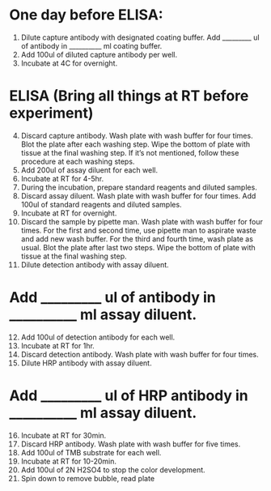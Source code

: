 # One day before ELISA:
1.	Dilute capture antibody with designated coating buffer.
Add _________ ul of antibody in __________ ml coating buffer.
2.	Add 100ul of diluted capture antibody per well.
3.	Incubate at 4C for overnight.

# ELISA (Bring all things at RT before experiment)
4.	Discard capture antibody. Wash plate with wash buffer for four times. Blot the plate after each washing step. Wipe the bottom of plate with tissue at the final washing step. If it’s not mentioned, follow these procedure at each washing steps.
5.	Add 200ul of assay diluent for each well.
6.	Incubate at RT for 4-5hr.
7.	During the incubation, prepare standard reagents and diluted samples.
8.	Discard assay diluent. Wash plate with wash buffer for four times. Add 100ul of standard reagents and diluted samples.
9.	Incubate at RT for overnight.
10.	Discard the sample by pipette man. Wash plate with wash buffer for four times. For the first and second time, use pipette man to aspirate waste and add new wash buffer. For the third and fourth time, wash plate as usual. Blot the plate after last two steps. Wipe the bottom of plate with tissue at the final washing step.
11.	Dilute detection antibody with assay diluent.
# Add _________ ul of antibody in __________ ml assay diluent.
12.	Add 100ul of detection antibody for each well.
13.	Incubate at RT for 1hr.
14.	Discard detection antibody. Wash plate with wash buffer for four times. 
15.	Dilute HRP antibody with assay diluent.
# Add _________ ul of HRP antibody in __________ ml assay diluent.
16.	Incubate at RT for 30min.
17.	Discard HRP antibody. Wash plate with wash buffer for five times.
18.	Add 100ul of TMB substrate for each well.
19.	Incubate at RT for 10-20min.
20.	Add 100ul of 2N H2SO4 to stop the color development.
21.	Spin down to remove bubble, read plate 

